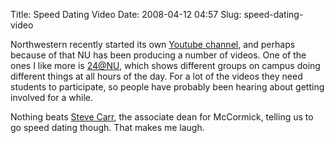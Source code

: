 Title: Speed Dating Video
Date: 2008-04-12 04:57
Slug: speed-dating-video

Northwestern recently started its own [Youtube
channel](http://youtube.com/NorthwesternU), and perhaps because of that
NU has been producing a number of videos. One of the ones I like more is
[24@NU](http://www.24atnu.com/), which shows different groups on campus
doing different things at all hours of the day. For a lot of the videos
they need students to participate, so people have probably been hearing
about getting involved for a while.

Nothing beats [Steve
Carr](http://www.mccormick.northwestern.edu/about/orgchart/Steve_Carr.php),
the associate dean for McCormick, telling us to go speed dating though.
That makes me laugh.

